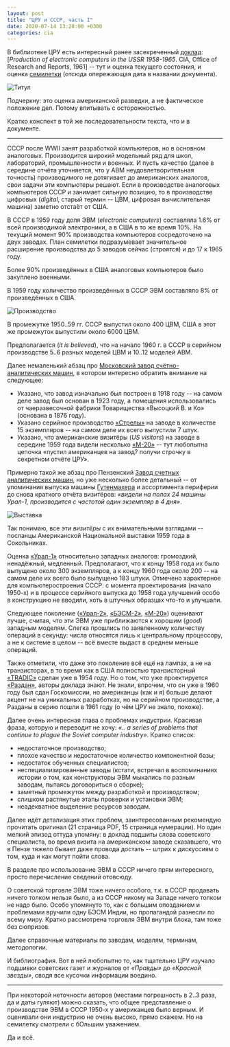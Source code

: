 ```yaml
---
layout: post
title: "ЦРУ и СССР, часть I"
date: 2020-07-14 13:20:00 +0300
categories: cia
---
```

В библиотеке ЦРУ есть интересный ранее засекреченный [доклад](https://www.cia.gov/library/readingroom/docs/DOC_0000380728.pdf): [*Production of electronic computers in the USSR 1958-1965*. CIA, Office of Research and Reports, 1961] -- тут и оценка текущего состояния, и оценка [семилетки](https://ru.wikipedia.org/wiki/Семилетка) (отсюда опережающая дата в названии документа).

![Титул](/assets/images/cia_i_0.png "Титул")

Подчеркну: это оценка американской разведки, а не фактическое положение дел. Потому впитывать с осторожностью.

Кратко конспект в той же последовательности текста, что и в документе.

---

СССР после WWII занят разработкой компьютеров, но в основном аналоговых. Производится широкий модельный ряд для школ, лабораторий, промышленности и военных. И пусть качество (далее в середине отчёта уточняется, что у АВМ неудовлетворительная точность) производимого не дотягивает до американских аналогов, свои задачи эти компьютеры решают. Если в производстве аналоговых компьютеров СССР и занимает сильную позицию, то в производстве цифровых (*digital*, старый термин -- ЦВМ, цифровая вычислительная машина) заметно отстаёт от США.

В СССР в 1959 году доля ЭВМ (*electronic computers*) составляла 1.6% от всей производимой электроники, а в США в то же время 10%. На текущий момент 90% производства компьютеров сосредоточено на двух заводах. План семилетки подразумевает значительное расширение производства до 5 заводов сейчас (строятся) и до 17 к 1965 году.

Более 90% произведённых в США аналоговых компьютеров было закуплено военными.

В 1959 году количество произведённых в СССР ЭВМ составляло 8% от произведённых в США.

![Производство](/assets/images/cia_i_1.png "Производство")

В промежутке 1950..59 гг. СССР выпустил около 400 ЦВМ, США в этот же промежуток выпустили около 6000 ЦВМ.

Предполагается (*it is believed*), что на начало 1960 г. в СССР в серийном производстве 5..6 разных моделей ЦВМ и 10..12 моделей АВМ.

Далее немаленький абзац про [Московский завод счётно-аналитических машин](https://ru.wikipedia.org/wiki/Завод_счётно-аналитических_машин_имени_В._Д._Калмыкова), в котором интересно обратить внимание на следующее:
* Указано, что завод изначально был построен в 1918 году -- на самом деле завод был основан в 1923 году, а помещения использовались от чаеразвесочной фабрики Товарищества «Высоцкий В. и Ко» (основана в 1876 году).
* Указано серийное производство [«Стрелы»](https://ru.wikipedia.org/wiki/Стрела_(электронно-вычислительная_машина)) на заводе в количестве 15 экземпляров -- на самом деле их всего выпустили 7 штук.
* Указано, что американские визитёры (*US visitors*) на заводе в середине 1959 года видели несколько [«М-20»](https://ru.wikipedia.org/wiki/М-20_(электронно-вычислительная_машина)) -- тут любопытна цепочка «пустил американцев на завод? получи строчку в секретном отчёте ЦРУ».

Примерно такой же абзац про Пензенский [Завод счетных аналитических машин](https://ru.wikipedia.org/wiki/ППО_ЭВТ_имени_В._А._Ревунова), но уже несколько более детальный -- от упоминания выпуска машины [Гутенмахера](https://ru.wikipedia.org/wiki/Гутенмахер,_Лев_Израилевич) и ассортимента периферии до снова краткого отчёта визитёров: *«видели на полах 24 машины Урал-1, производится с частотой один экземпляр в 4 дня»*.

![Выставка](/assets/images/cia_i_2.jpeg "Выставка")

Так понимаю, все эти *визитёры* с их внимательными взглядами -- посланцы Американской Национальной выставки 1959 года в Сокольниках.

Оценка [«Урал-1»](https://ru.wikipedia.org/wiki/Урал-1) относительно западных аналогов: громоздкий, ненадёжный, медленный. Предполагают, что к концу 1958 года их было выпущено около 300 экземпляров, а к концу 1960 года около 200 -- на самом деле их всего было выпущено 183 штуки. Отмечено характерное для компьютеростроения СССР: с момента проектирования (начало 1950-х) и в процессе серийного выпуска до 1958 года улучшений особо в конструкцию не вводили, хоть в штучных образцах что-то и улучшали.

Следующее поколение ([«Урал-2»](https://ru.wikipedia.org/wiki/Урал-2), [«БЭСМ-2»](https://ru.wikipedia.org/wiki/БЭСМ#БЭСМ-2), [«М-20»](https://ru.wikipedia.org/wiki/М-20_(электронно-вычислительная_машина))) оценивают лучше, считая, что эти ЭВМ уже приближаются к хорошим (*good*) западным моделям. Слегка прошлись по заявленному количеству операций в секунду: числа относятся лишь к центральному процессору, а не к системе в целом -- всё вместе выдаст в среднем меньше операций.

Также отметили, что даже это поколение всё ещё на лампах, а не на транзисторах, в то время как в США полностью транзисторный [«TRADIC»](https://en.wikipedia.org/wiki/TRADIC) сделан уже в 1954 году. Но о том, что уже проектируется [«Раздан»](https://ru.wikipedia.org/wiki/Раздан_(компьютер)), авторы доклада знают. Не знали, впрочем, что он уже в 1960 году был сдан Госкомиссии, но американцы (как и я) больше делают акцент не на уникальных разработках, но на серийном производстве, а Разданы в серию пошли в 1961 году (о чём ЦРУ не знало, похоже).

Далее очень интересная глава о проблемах индустрии. Красивая фраза, которую и переводит не хочу: *«.. a series of problems that continue to plague the Soviet computer industry»*. Кратко список:
* недостаточное производство;
* плохое качество и недостаточное количество компонентной базы;
* недостаток обученных специалистов;
* неспециализированные заводы (кстати, встречал в воспоминаниях истории о том, как конструкторы ЭВМ мыкались по разным заводам, пытаясь договориться о сборке);
* заметный промежуток между разработкой и производством;
* слишком растянутые этапы проверки и установки ЭВМ;
* неадекватное выделение ресурсов заводам.

Далее идёт детализация этих проблем, заинтересованным рекомендую прочитать оригинал (21 страница PDF, 15 страница нумерации). Но один мелкий эпизод оттуда упомяну: в доклад подшиты слова советского специалиста, во время визита на американском заводе сказавшего, что в Пензе тяжело бывает даже провода достать -- штрих к дискуссиям о том, куда и как могут пойти слова.

В разделе про использование ЭВМ в СССР ничего прям интересного, просто перечисление сведений отовсюду.

О советской торговле ЭВМ тоже ничего особого, т.к. в СССР продавать ничего толком нельзя было, а из СССР никому на Западе ничего толком не надо было. Особо упомянуто то, как с большим опозданием и проблемами вручили одну БЭСМ Индии, но пропагандой разнесли по всему миру. Кратко рассмотрена торговля ЭВМ внутри блока, там тоже без сюпризов.

Далее справочные материалы по заводам, моделям, терминам, методологии.

И библиография. Вот в ней любопытно то, как тщательно ЦРУ изучало подшивки советских газет и журналов от *«Правды»* до *«Красной звезды»*, сводя все кусочки информации воедино.

---

При некоторой неточности авторов (местами погрешность в 2..3 раза, да и даты гуляют) можно сказать, что общее представление о производстве ЭВМ в СССР 1950-х у американцев было верным. И оценивали они индустрию не очень высоко, прямо скажем. Но на семилетку смотрели с бОльшим уважением.

Да и всё.
